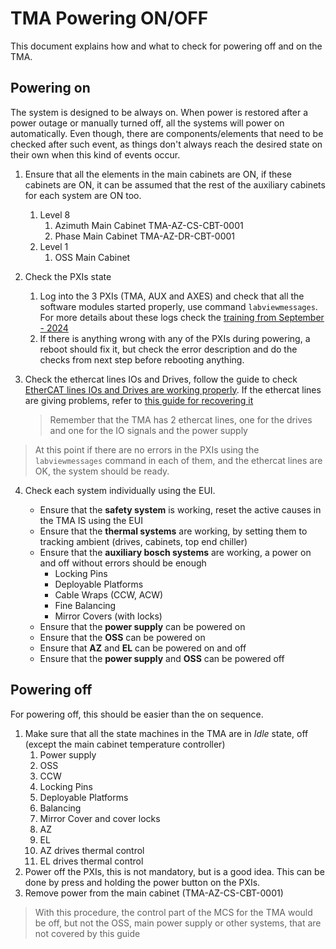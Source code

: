 # TMA Powering ON/OFF

This document explains how and what to check for powering off and on the TMA.

## Powering on

The system is designed to be always on. When power is restored after a power outage or manually turned off, all the systems
will power on automatically. Even though, there are components/elements that need to be checked after such event, as
things don't always reach the desired state on their own when this kind of events occur.

1. Ensure that all the elements in the main cabinets are ON, if these cabinets are ON, it can be assumed that the rest
   of the auxiliary cabinets for each system are ON too.
   1. Level 8
      1. Azimuth Main Cabinet TMA-AZ-CS-CBT-0001
      2. Phase Main Cabinet TMA-AZ-DR-CBT-0001
   2. Level 1
      1. OSS Main Cabinet
2. Check the PXIs state
   1. Log into the 3 PXIs (TMA, AUX and AXES) and check that all the software modules started properly, use command `labviewmessages`. For
      more details about these logs check the [training from September - 2024](https://ts-tma.lsst.io/docs/tma_training/2024%20-%20Training%20September.html)
   2. If there is anything wrong with any of the PXIs during powering, a reboot should fix it, but check the error
      description and do the checks from next step before rebooting anything.
3. Check the ethercat lines IOs and Drives, follow the guide to check
   [EtherCAT lines IOs and Drives are working properly](https://ts-tma.lsst.io/docs/tma_maintenance_ethercat_manage-ethercat-line-status/Manage-EtherCAT-Line-Status.html).
   If the ethercat lines are giving problems, refer to
   [this guide for recovering it](https://ts-tma.lsst.io/docs/tma_maintenance_ethercat_ethercat-line-diagnostic/EtherCAT-Line-Diagnostic.html)

   > Remember that the TMA has 2 ethercat lines, one for the drives and one for the IO signals and the power supply

> At this point if there are no errors in the PXIs using the `labviewmessages` command in each of them, and the ethercat
> lines are OK, the system should be ready.

4. Check each system
   individually using the EUI.

   - Ensure that the **safety system** is working, reset the active causes in the TMA IS using the EUI
   - Ensure that the **thermal systems** are working, by setting them to tracking ambient (drives, cabinets, top end chiller)
   - Ensure that the **auxiliary bosch systems** are working, a power on and off without errors should be enough
     - Locking Pins
     - Deployable Platforms
     - Cable Wraps (CCW, ACW)
     - Fine Balancing
     - Mirror Covers (with locks)
   - Ensure that the **power supply** can be powered on
   - Ensure that the **OSS** can be powered on
   - Ensure that **AZ** and **EL** can be powered on and off
   - Ensure that the **power supply** and **OSS** can be powered off

## Powering off

For powering off, this should be easier than the on sequence.

1. Make sure that all the state machines in the TMA are in *Idle* state, off (except the main cabinet temperature controller)
   1. Power supply
   2. OSS
   3. CCW
   4. Locking Pins
   5. Deployable Platforms
   6. Balancing
   7. Mirror Cover and cover locks
   8. AZ
   9. EL
   10. AZ drives thermal control
   11. EL drives thermal control
2. Power off the PXIs, this is not mandatory, but is a good idea. This can be done by press and holding the power button
   on the PXIs.
3. Remove power from the main cabinet (TMA-AZ-CS-CBT-0001)

> With this procedure, the control part of the MCS for the TMA would be off, but not the OSS, main power supply or other
> systems, that are not covered by this guide
